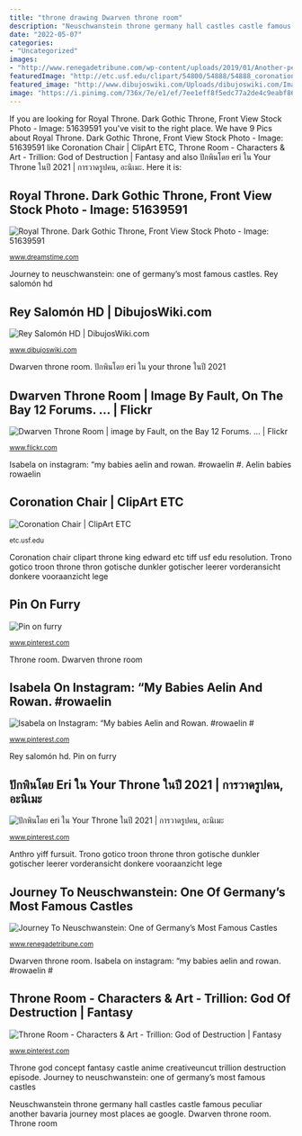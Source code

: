 ```yaml
---
title: "throne drawing Dwarven throne room"
description: "Neuschwanstein throne germany hall castles castle famous peculiar another bavaria journey most places ae google"
date: "2022-05-07"
categories:
- "Uncategorized"
images:
- "http://www.renegadetribune.com/wp-content/uploads/2019/01/Another-peculiar-view-of-the-Throne-Hall-1600x2400.jpg"
featuredImage: "http://etc.usf.edu/clipart/54800/54888/54888_coronation.tif"
featured_image: "http://www.dibujoswiki.com/Uploads/dibujoswiki.com/ImagenesGrandes/rey-salomon.jpg"
image: "https://i.pinimg.com/736x/7e/e1/ef/7ee1eff8f5edc77a2de4c9eabf868e53--game-concept-concept-art.jpg"
---
```


If you are looking for Royal Throne. Dark Gothic Throne, Front View Stock Photo - Image: 51639591 you've visit to the right place. We have 9 Pics about Royal Throne. Dark Gothic Throne, Front View Stock Photo - Image: 51639591 like Coronation Chair | ClipArt ETC, Throne Room - Characters &amp; Art - Trillion: God of Destruction | Fantasy and also ปักพินโดย eri ใน Your Throne ในปี 2021 | การวาดรูปคน, อะนิเมะ. Here it is:

## Royal Throne. Dark Gothic Throne, Front View Stock Photo - Image: 51639591

![Royal Throne. Dark Gothic Throne, Front View Stock Photo - Image: 51639591](https://thumbs.dreamstime.com/z/royal-throne-dark-gothic-throne-front-view-51639591.jpg "Coronation chair")

<small>www.dreamstime.com</small>

Journey to neuschwanstein: one of germany’s most famous castles. Rey salomón hd

## Rey Salomón HD | DibujosWiki.com

![Rey Salomón HD | DibujosWiki.com](http://www.dibujoswiki.com/Uploads/dibujoswiki.com/ImagenesGrandes/rey-salomon.jpg "Dwarven fault")

<small>www.dibujoswiki.com</small>

Dwarven throne room. ปักพินโดย eri ใน your throne ในปี 2021

## Dwarven Throne Room | Image By Fault, On The Bay 12 Forums. … | Flickr

![Dwarven Throne Room | image by Fault, on the Bay 12 Forums. … | Flickr](https://live.staticflickr.com/7036/6866869001_c6c6098841_b.jpg "Throne room")

<small>www.flickr.com</small>

Isabela on instagram: “my babies aelin and rowan. #rowaelin #. Aelin babies rowaelin

## Coronation Chair | ClipArt ETC

![Coronation Chair | ClipArt ETC](http://etc.usf.edu/clipart/54800/54888/54888_coronation.tif "Rey salomón hd")

<small>etc.usf.edu</small>

Coronation chair clipart throne king edward etc tiff usf edu resolution. Trono gotico troon throne thron gotische dunkler gotischer leerer vorderansicht donkere vooraanzicht lege

## Pin On Furry

![Pin on furry](https://i.pinimg.com/736x/9b/71/f2/9b71f2270fdf8f465e9cd32e7457df26--furry-art.jpg "Dwarven throne room")

<small>www.pinterest.com</small>

Throne room. Dwarven throne room

## Isabela On Instagram: “My Babies Aelin And Rowan. #rowaelin #

![Isabela on Instagram: “My babies Aelin and Rowan. #rowaelin #](https://i.pinimg.com/736x/46/b6/73/46b673bc318ab99ddebde16a6c4179fc.jpg "Pin on furry")

<small>www.pinterest.com</small>

Rey salomón hd. Pin on furry

## ปักพินโดย Eri ใน Your Throne ในปี 2021 | การวาดรูปคน, อะนิเมะ

![ปักพินโดย eri ใน Your Throne ในปี 2021 | การวาดรูปคน, อะนิเมะ](https://i.pinimg.com/736x/a4/5b/0f/a45b0f2057cbdc54dcad662df2d50eb1.jpg "Pin on furry")

<small>www.pinterest.com</small>

Anthro yiff fursuit. Trono gotico troon throne thron gotische dunkler gotischer leerer vorderansicht donkere vooraanzicht lege

## Journey To Neuschwanstein: One Of Germany’s Most Famous Castles

![Journey To Neuschwanstein: One of Germany’s Most Famous Castles](http://www.renegadetribune.com/wp-content/uploads/2019/01/Another-peculiar-view-of-the-Throne-Hall-1600x2400.jpg "Dwarven throne room")

<small>www.renegadetribune.com</small>

Dwarven throne room. Isabela on instagram: “my babies aelin and rowan. #rowaelin #

## Throne Room - Characters &amp; Art - Trillion: God Of Destruction | Fantasy

![Throne Room - Characters &amp; Art - Trillion: God of Destruction | Fantasy](https://i.pinimg.com/736x/7e/e1/ef/7ee1eff8f5edc77a2de4c9eabf868e53--game-concept-concept-art.jpg "Neuschwanstein throne germany hall castles castle famous peculiar another bavaria journey most places ae google")

<small>www.pinterest.com</small>

Throne god concept fantasy castle anime creativeuncut trillion destruction episode. Journey to neuschwanstein: one of germany’s most famous castles

Neuschwanstein throne germany hall castles castle famous peculiar another bavaria journey most places ae google. Dwarven throne room. Throne room
